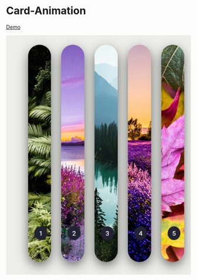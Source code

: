 # Card-Animation
[Demo](https://ummahanakancardanimation.netlify.app/)

![image](./images/CardAnimation.png)
